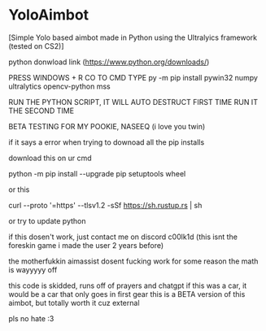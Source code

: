 # YoloAimbot
[Simple Yolo based aimbot made in Python using the Ultralyics framework (tested on CS2)]


python donwload link
(https://www.python.org/downloads/)

PRESS WINDOWS + R
CO TO CMD
TYPE 
py -m pip install pywin32 numpy ultralytics opencv-python mss

RUN THE PYTHON SCRIPT, IT WILL AUTO DESTRUCT FIRST TIME
RUN IT THE SECOND TIME

BETA TESTING FOR MY POOKIE, NASEEQ (i love you twin)


if it says a error when trying to downoad all the pip installs 

download this on ur cmd 

python -m pip install --upgrade pip setuptools wheel

or this

curl --proto '=https' --tlsv1.2 -sSf https://sh.rustup.rs | sh

or try to update python 

if this dosen't work, just contact me on discord c00lk1d (this isnt the foreskin game i made the user 2 years before)



the motherfukkin aimassist dosent fucking work for some reason the math is wayyyyy off

this code is skidded, runs off of prayers and chatgpt 
if this was a car, it would be a car that only goes in first gear
this is a BETA version of this aimbot, but totally worth it cuz external


pls no hate :3 



